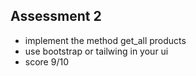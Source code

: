 ## Assessment 2
- implement the method get_all products
- use bootstrap or tailwing in your ui
- score 9/10
